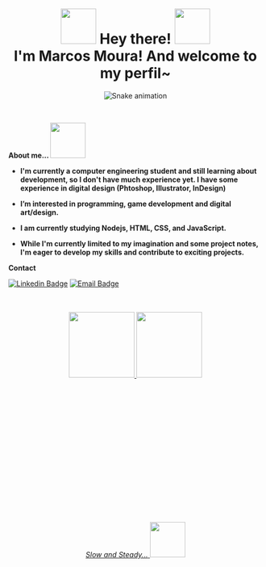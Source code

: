 
<h1> <div align="center"> <img src="https://user-images.githubusercontent.com/69879002/166835308-6aa3a5e8-17b9-4418-8ed8-c2d48b959269.png" width= "70" >  Hey there!  <img src="https://user-images.githubusercontent.com/69879002/166835308-6aa3a5e8-17b9-4418-8ed8-c2d48b959269.png" width= "70" > </div> <div align="center"> I'm Marcos Moura! And welcome to my perfil~ </div> </h1> 

<div align="center">
  
  ![Snake animation](https://github.com/danielbped/danielbped/blob/output/github-contribution-grid-snake.svg) 

</div>

<br>

<strong> About me... </strong> <img src="https://user-images.githubusercontent.com/69879002/223880005-c20dc5b5-b0cf-4e20-8a80-25239bfb5017.png" width="70"> 

<ul>
<li> <strong> <p> I'm currently a computer engineering student and still learning about development, so I don't have much experience yet. I have some experience in digital design (Phtoshop, Illustrator, InDesign) </p> </strong>  </li> 
<li> <strong> <p> I’m interested in programming, game development and digital art/design.</p> </strong>  </li>
<li> <strong> <p> I am currently studying Nodejs, HTML, CSS, and JavaScript.</p> </strong>  </li>
<li> <strong> <p> While I'm currently limited to my imagination and some project notes, I'm eager to develop my skills and contribute to exciting projects.</p> </strong>  </li>
</ul>

<strong> Contact </strong>

[![Linkedin Badge](https://img.shields.io/badge/-Linkedin-0077B5?style=flat-square&logo=Linkedin&logoColor=white&link=https://www.linkedin.com/in/SEU_LINK/)](https://www.linkedin.com/in/marcos-mouraec/)
[![Email Badge](https://img.shields.io/badge/-Gmail-D14836?style=flat-square&logo=Gmail&logoColor=white&link=mailto:SEU_EMAIL)](mailto:marcos.mouraec@gmail.com)

<div align="center">
  <br>
  <br>
  <a href="https://github.com/shiro-tai">
  <img height="130em" src="https://github-readme-stats.vercel.app/api?username=shiro-tai&show_icons=true&theme=github_dark&include_all_commits=true&count_private=true"/>
  <img height="130em" src="https://github-readme-stats.vercel.app/api/top-langs/?username=shiro-tai&layout=compact&langs_count=7&theme=github_dark"/>
</div>

<br><br><br><br><br><br><br><br>
  <br>
  <br>
  <br>
  <br>
  <br>
  <br>
  <br>
  
  <div align="center"> <em>Slow and Steady...</em> <img src="https://user-images.githubusercontent.com/69879002/223885529-89140c0d-ccd2-4fd2-a1b8-99ad82a4c34c.png" width="70"> </div>

